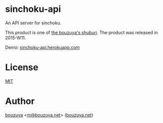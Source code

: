 # sinchoku-api

An API server for sinchoku.

This product is one of [the bouzuya's shuburi][shuburi]. The product was released in 2015-W11.

Demo: [sinchoku-api.herokuapp.com](https://sinchoku-api.herokuapp.com/)

# License

[MIT](LICENSE)

# Author

[bouzuya][] &lt;[m@bouzuya.net][email]&gt; ([bouzuya.net][url])

[shuburi]: http://shuburi.org/
[bouzuya]: https://github.com/bouzuya/
[email]: mailto:m@bouzuya.net
[url]: http://bouzuya.net

